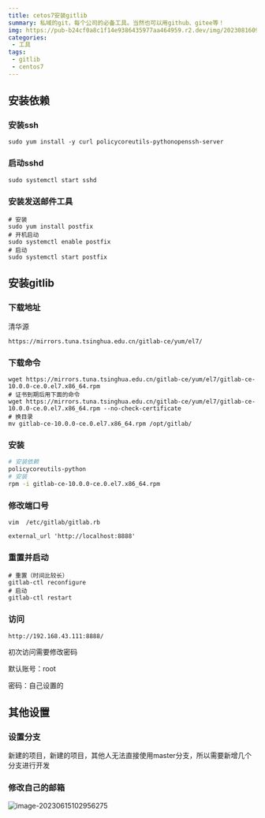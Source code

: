 ```yaml
---
title: cetos7安装gitlib
summary: 私域的git，每个公司的必备工具。当然也可以用github、gitee等！
img: https://pub-b24cf0a8c1f14e9386435977aa464959.r2.dev/img/20230816092821.png
categories:
 - 工具
tags:
 - gitlib
 - centos7
---
```


## 安装依赖

### 安装ssh

```shell
sudo yum install -y curl policycoreutils-pythonopenssh-server
```

### 启动sshd

```shell
sudo systemctl start sshd
```

### 安装发送邮件工具

```shell
# 安装
sudo yum install postfix
# 开机启动
sudo systemctl enable postfix
# 启动
sudo systemctl start postfix
```

## 安装gitlib

### 下载地址

清华源

```http
https://mirrors.tuna.tsinghua.edu.cn/gitlab-ce/yum/el7/
```

### 下载命令

```shell
wget https://mirrors.tuna.tsinghua.edu.cn/gitlab-ce/yum/el7/gitlab-ce-10.0.0-ce.0.el7.x86_64.rpm
# 证书到期后用下面的命令
wget https://mirrors.tuna.tsinghua.edu.cn/gitlab-ce/yum/el7/gitlab-ce-10.0.0-ce.0.el7.x86_64.rpm --no-check-certificate
# 换目录
mv gitlab-ce-10.0.0-ce.0.el7.x86_64.rpm /opt/gitlab/
```

### 安装

```sh
# 安装依赖
policycoreutils-python
# 安装
rpm -i gitlab-ce-10.0.0-ce.0.el7.x86_64.rpm
```

### 修改端口号

```shell
vim  /etc/gitlab/gitlab.rb

external_url 'http://localhost:8888'
```

### 重置并启动

```shell
# 重置（时间比较长）
gitlab-ctl reconfigure
# 启动
gitlab-ctl restart
```

### 访问

```http
http://192.168.43.111:8888/
```

初次访问需要修改密码

默认账号：root

密码：自己设置的

## 其他设置

### 设置分支

新建的项目，新建的项目，其他人无法直接使用master分支，所以需要新增几个分支进行开发

### 修改自己的邮箱

![image-20230615102956275](https://pub-b24cf0a8c1f14e9386435977aa464959.r2.dev/img/20230615102957.png)



